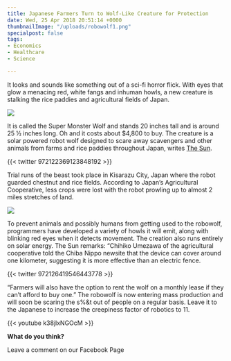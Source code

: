 ```yaml
---
title: Japanese Farmers Turn to Wolf-Like Creature for Protection
date: Wed, 25 Apr 2018 20:51:14 +0000
thumbnailImage: "/uploads/robowolf1.png"
specialpost: false
tags:
- Economics
- Healthcare
- Science

---
```

It looks and sounds like something out of a sci-fi horror flick. With eyes that glow a menacing red, white fangs and inhuman howls, a new creature is stalking the rice paddies and agricultural fields of Japan.

[![](http://newsattorneys.staging.wpengine.com/wp-content/uploads/2018/04/super-wolf.jpg)](http://newsattorneys.staging.wpengine.com/wp-content/uploads/2018/04/super-wolf.jpg) 

It is called the Super Monster Wolf and stands 20 inches tall and is around 25 ½ inches long. Oh and it costs about $4,800 to buy. The creature is a solar powered robot wolf designed to scare away scavengers and other animals from farms and rice paddies throughout Japan, writes [The Sun](https://www.thesun.co.uk/tech/5753065/robot-wolves-japanese-farmers-scare-wild-boars/).

{{< twitter 972122369123848192 >}}

Trial runs of the beast took place in Kisarazu City, Japan where the robot guarded chestnut and rice fields. According to Japan’s Agricultural Cooperative, less crops were lost with the robot prowling up to almost 2 miles stretches of land. 

[![](http://newsattorneys.staging.wpengine.com/wp-content/uploads/2018/04/robowolf1.png)](http://newsattorneys.staging.wpengine.com/wp-content/uploads/2018/04/robowolf1.png) 

To prevent animals and possibly humans from getting used to the robowolf, programmers have developed a variety of howls it will emit, along with blinking red eyes when it detects movement. The creation also runs entirely on solar energy. The Sun remarks: “Chihiko Umezawa of the agricultural cooperative told the Chiba Nippo newsite that the device can cover around one kilometer, suggesting it is more effective than an electric fence. 

{{< twitter 972126419546443778 >}}

“Farmers will also have the option to rent the wolf on a monthly lease if they can’t afford to buy one.” The robowolf is now entering mass production and will soon be scaring the s%&t out of people on a regular basis. Leave it to the Japanese to increase the creepiness factor of robotics to 11. 

{{< youtube k38jlxNGOcM >}}

**What do you think?** 

Leave a comment on our Facebook Page